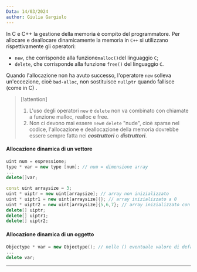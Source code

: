 ```yaml
---
Data: 14/03/2024
author: Giulia Gargiulo
---
```

In C e C++ la gestione della memoria è compito del programmatore.
Per allocare e deallocare dinamicamente la memoria in `C++` si utilizzano rispettivamente gli operatori:
- `new`, che corrisponde alla funzione`malloc()`del linguaggio `C`;
- `delete`, che corrisponde alla funzione `free()` del linguaggio `C`.

Quando l'allocazione non ha avuto successo, l'operatore `new` solleva un'eccezione, cioè `bad-alloc`, non sostituisce `nullptr` quando fallisce (come in C) .

>[!attention] 
>1. L'uso degli operatori `new` e `delete` non va combinato con chiamate a funzione malloc, realloc e free.
>2. Non ci devono mai essere `new`e `delete` "nude", cioè sparse nel codice, l'allocazione e deallocazione della memoria dovrebbe essere sempre fatta nei ***costruttori*** o ***distruttori***.

#### Allocazione dinamica di un vettore
```cpp
uint num = espressione;
type * var = new type [num]; // num = dimensione array
...
delete[]var;
```

```cpp
const uint arraysize = 3;
uint * uiptr = new uint[arraysize]; // array non inizializzato
uint * uiptr1 = new uint[arraysize]{}; // array inizializzato a 0
uint * uiptr2 = new uint[arraysize]{5,6,7}; // array inizializzato con 5,6,7
delete[] uiptr;
delete[] uiptr1;
delete[] uiptr2;
```

#### Allocazione dinamica di un oggetto
```cpp
Objectype * var = new Objectype(); // nelle () eventuale valore di default
...
delete var;
```
---

